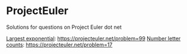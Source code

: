 # ProjectEuler
Solutions for questions on Project Euler dot net

[Largest exponential](largest_exponential.py): https://projecteuler.net/problem=99
[Number letter counts](number_letter_counts.py): https://projecteuler.net/problem=17
